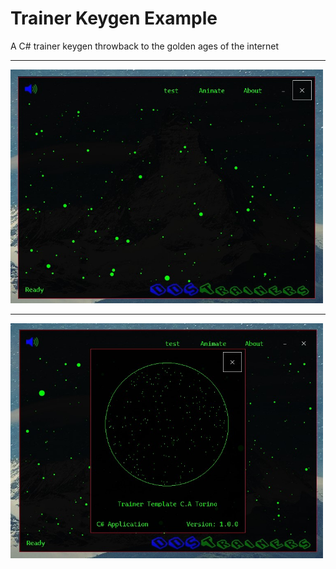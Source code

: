 # Trainer Keygen Example

A C# trainer keygen throwback to the golden ages of the internet



---

[<img src="img/1.jpg" width="500"/>](img/1.jpg)

---

[<img src="img/2.jpg" width="500"/>](img/2.jpg)

